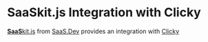 
# **SaaS**kit.js Integration with Clicky

[**SaaS**kit.js](https://saaskit.js.org) from [SaaS.Dev](https://saas.dev) provides an integration with [Clicky](https://saaskit.js.org/integrations/clicky)
